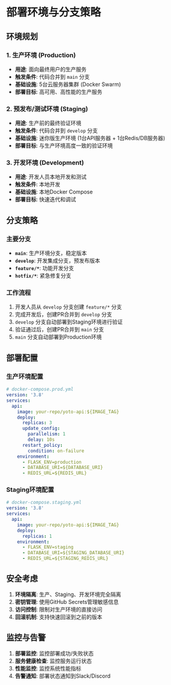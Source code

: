 # 部署环境与分支策略

## 环境规划

### 1. 生产环境 (Production)
- **用途**: 面向最终用户的生产服务
- **触发条件**: 代码合并到 `main` 分支
- **基础设施**: 5台云服务器集群 (Docker Swarm)
- **部署目标**: 高可用、高性能的生产服务

### 2. 预发布/测试环境 (Staging)
- **用途**: 生产前的最终验证环境
- **触发条件**: 代码合并到 `develop` 分支
- **基础设施**: 迷你版生产环境 (1台API服务器 + 1台Redis/DB服务器)
- **部署目标**: 与生产环境高度一致的验证环境

### 3. 开发环境 (Development)
- **用途**: 开发人员本地开发和测试
- **触发条件**: 本地开发
- **基础设施**: 本地Docker Compose
- **部署目标**: 快速迭代和调试

## 分支策略

### 主要分支
- **`main`**: 生产环境分支，稳定版本
- **`develop`**: 开发集成分支，预发布版本
- **`feature/*`**: 功能开发分支
- **`hotfix/*`**: 紧急修复分支

### 工作流程
1. 开发人员从 `develop` 分支创建 `feature/*` 分支
2. 完成开发后，创建PR合并到 `develop` 分支
3. `develop` 分支自动部署到Staging环境进行验证
4. 验证通过后，创建PR合并到 `main` 分支
5. `main` 分支自动部署到Production环境

## 部署配置

### 生产环境配置
```yaml
# docker-compose.prod.yml
version: '3.8'
services:
  api:
    image: your-repo/yoto-api:${IMAGE_TAG}
    deploy:
      replicas: 3
      update_config:
        parallelism: 1
        delay: 10s
      restart_policy:
        condition: on-failure
    environment:
      - FLASK_ENV=production
      - DATABASE_URI=${DATABASE_URI}
      - REDIS_URL=${REDIS_URL}
```

### Staging环境配置
```yaml
# docker-compose.staging.yml
version: '3.8'
services:
  api:
    image: your-repo/yoto-api:${IMAGE_TAG}
    deploy:
      replicas: 1
    environment:
      - FLASK_ENV=staging
      - DATABASE_URI=${STAGING_DATABASE_URI}
      - REDIS_URL=${STAGING_REDIS_URL}
```

## 安全考虑

1. **环境隔离**: 生产、Staging、开发环境完全隔离
2. **密钥管理**: 使用GitHub Secrets管理敏感信息
3. **访问控制**: 限制对生产环境的直接访问
4. **回滚机制**: 支持快速回滚到之前的版本

## 监控与告警

1. **部署监控**: 监控部署成功/失败状态
2. **服务健康检查**: 监控服务运行状态
3. **性能监控**: 监控系统性能指标
4. **告警通知**: 部署状态通知到Slack/Discord 